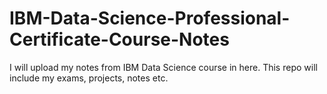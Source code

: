 # IBM-Data-Science-Professional-Certificate-Course-Notes
I will upload my notes from IBM Data Science course in here. This repo will include my exams, projects, notes etc.
